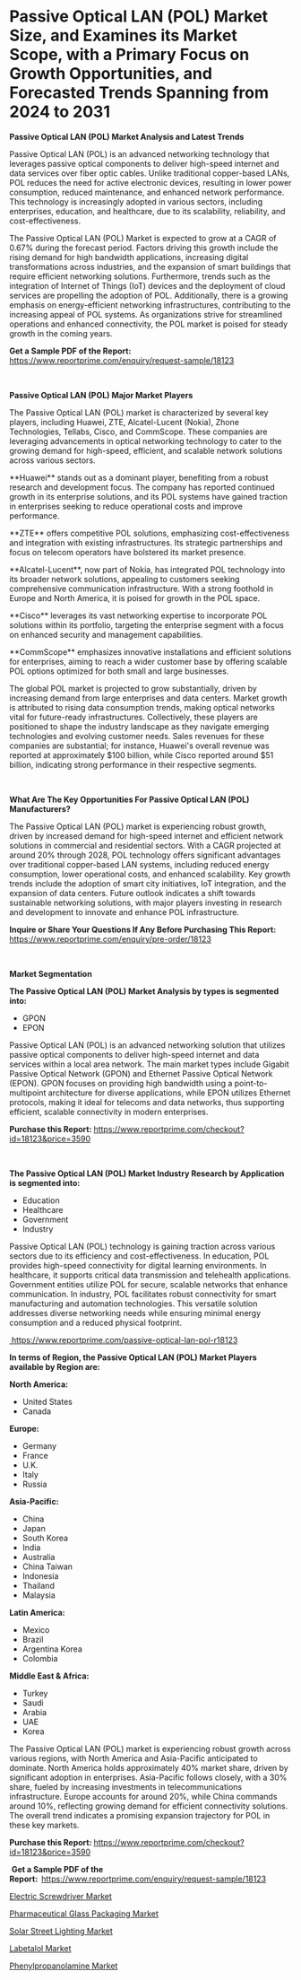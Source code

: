 <p><h1>Passive Optical LAN (POL) Market Size, and Examines its Market Scope, with a Primary Focus on Growth Opportunities, and Forecasted Trends Spanning from 2024 to 2031</h1></p><p><strong>Passive Optical LAN (POL) Market Analysis and Latest Trends</strong></p>
<p><p>Passive Optical LAN (POL) is an advanced networking technology that leverages passive optical components to deliver high-speed internet and data services over fiber optic cables. Unlike traditional copper-based LANs, POL reduces the need for active electronic devices, resulting in lower power consumption, reduced maintenance, and enhanced network performance. This technology is increasingly adopted in various sectors, including enterprises, education, and healthcare, due to its scalability, reliability, and cost-effectiveness.</p><p>The Passive Optical LAN (POL) Market is expected to grow at a CAGR of 0.67% during the forecast period. Factors driving this growth include the rising demand for high bandwidth applications, increasing digital transformations across industries, and the expansion of smart buildings that require efficient networking solutions. Furthermore, trends such as the integration of Internet of Things (IoT) devices and the deployment of cloud services are propelling the adoption of POL. Additionally, there is a growing emphasis on energy-efficient networking infrastructures, contributing to the increasing appeal of POL systems. As organizations strive for streamlined operations and enhanced connectivity, the POL market is poised for steady growth in the coming years.</p></p>
<p><strong>Get a Sample PDF of the Report:&nbsp;</strong> <a href="https://www.reportprime.com/enquiry/request-sample/18123?utm_campaign=117&utm_medium=2&utm_source=Github&utm_content=ia&utm_term=20112024&utm_id=passive-optical-lan-pol">https://www.reportprime.com/enquiry/request-sample/18123</a></p>
<p>&nbsp;</p>
<p><strong>Passive Optical LAN (POL) Major Market Players</strong></p>
<p><p>The Passive Optical LAN (POL) market is characterized by several key players, including Huawei, ZTE, Alcatel-Lucent (Nokia), Zhone Technologies, Tellabs, Cisco, and CommScope. These companies are leveraging advancements in optical networking technology to cater to the growing demand for high-speed, efficient, and scalable network solutions across various sectors.</p><p>**Huawei** stands out as a dominant player, benefiting from a robust research and development focus. The company has reported continued growth in its enterprise solutions, and its POL systems have gained traction in enterprises seeking to reduce operational costs and improve performance. </p><p>**ZTE** offers competitive POL solutions, emphasizing cost-effectiveness and integration with existing infrastructures. Its strategic partnerships and focus on telecom operators have bolstered its market presence.</p><p>**Alcatel-Lucent**, now part of Nokia, has integrated POL technology into its broader network solutions, appealing to customers seeking comprehensive communication infrastructure. With a strong foothold in Europe and North America, it is poised for growth in the POL space.</p><p>**Cisco** leverages its vast networking expertise to incorporate POL solutions within its portfolio, targeting the enterprise segment with a focus on enhanced security and management capabilities. </p><p>**CommScope** emphasizes innovative installations and efficient solutions for enterprises, aiming to reach a wider customer base by offering scalable POL options optimized for both small and large businesses.</p><p>The global POL market is projected to grow substantially, driven by increasing demand from large enterprises and data centers. Market growth is attributed to rising data consumption trends, making optical networks vital for future-ready infrastructures. Collectively, these players are positioned to shape the industry landscape as they navigate emerging technologies and evolving customer needs. Sales revenues for these companies are substantial; for instance, Huawei's overall revenue was reported at approximately $100 billion, while Cisco reported around $51 billion, indicating strong performance in their respective segments.</p></p>
<p>&nbsp;</p>
<p><strong>What Are The Key Opportunities For Passive Optical LAN (POL) Manufacturers?</strong></p>
<p><p>The Passive Optical LAN (POL) market is experiencing robust growth, driven by increased demand for high-speed internet and efficient network solutions in commercial and residential sectors. With a CAGR projected at around 20% through 2028, POL technology offers significant advantages over traditional copper-based LAN systems, including reduced energy consumption, lower operational costs, and enhanced scalability. Key growth trends include the adoption of smart city initiatives, IoT integration, and the expansion of data centers. Future outlook indicates a shift towards sustainable networking solutions, with major players investing in research and development to innovate and enhance POL infrastructure.</p></p>
<p><strong>Inquire or Share Your Questions If Any Before Purchasing This Report:</strong> <a href="https://www.reportprime.com/enquiry/pre-order/18123?utm_campaign=117&utm_medium=2&utm_source=Github&utm_content=ia&utm_term=20112024&utm_id=passive-optical-lan-pol">https://www.reportprime.com/enquiry/pre-order/18123</a></p>
<p>&nbsp;</p>
<p><strong>Market Segmentation</strong></p>
<p><strong>The Passive Optical LAN (POL) Market Analysis by types is segmented into:</strong></p>
<p><ul><li>GPON</li><li>EPON</li></ul></p>
<p><p>Passive Optical LAN (POL) is an advanced networking solution that utilizes passive optical components to deliver high-speed internet and data services within a local area network. The main market types include Gigabit Passive Optical Network (GPON) and Ethernet Passive Optical Network (EPON). GPON focuses on providing high bandwidth using a point-to-multipoint architecture for diverse applications, while EPON utilizes Ethernet protocols, making it ideal for telecoms and data networks, thus supporting efficient, scalable connectivity in modern enterprises.</p></p>
<p><strong>Purchase this Report:&nbsp;</strong><a href="https://www.reportprime.com/checkout?id=18123&price=3590&utm_campaign=117&utm_medium=2&utm_source=Github&utm_content=ia&utm_term=20112024&utm_id=passive-optical-lan-pol">https://www.reportprime.com/checkout?id=18123&price=3590</a></p>
<p>&nbsp;</p>
<p><strong>The Passive Optical LAN (POL) Market Industry Research by Application is segmented into:</strong></p>
<p><ul><li>Education</li><li>Healthcare</li><li>Government</li><li>Industry</li></ul></p>
<p><p>Passive Optical LAN (POL) technology is gaining traction across various sectors due to its efficiency and cost-effectiveness. In education, POL provides high-speed connectivity for digital learning environments. In healthcare, it supports critical data transmission and telehealth applications. Government entities utilize POL for secure, scalable networks that enhance communication. In industry, POL facilitates robust connectivity for smart manufacturing and automation technologies. This versatile solution addresses diverse networking needs while ensuring minimal energy consumption and a reduced physical footprint.</p></p>
<p><a href="https://www.reportprime.com/passive-optical-lan-pol-r18123?utm_campaign=117&utm_medium=2&utm_source=Github&utm_content=ia&utm_term=20112024&utm_id=passive-optical-lan-pol">&nbsp;https://www.reportprime.com/passive-optical-lan-pol-r18123</a></p>
<p><strong>In terms of Region, the Passive Optical LAN (POL) Market Players available by Region are:</strong></p>
<p>
    <p> <strong> North America: </strong>
        <ul>
            <li>United States</li>
            <li>Canada</li>
        </ul>
        </p> 
    <p> <strong> Europe: </strong>
        <ul>
            <li>Germany</li>
            <li>France</li>
            <li>U.K.</li>
            <li>Italy</li>
            <li>Russia</li>
        </ul>
        </p> 
    <p> <strong> Asia-Pacific: </strong>
        <ul>
            <li>China</li>
            <li>Japan</li>
            <li>South Korea</li>
            <li>India</li>
            <li>Australia</li>
            <li>China Taiwan</li>
            <li>Indonesia</li>
            <li>Thailand</li>
            <li>Malaysia</li>
        </ul>
        </p> 
    <p> <strong> Latin America: </strong>
        <ul>
            <li>Mexico</li>
            <li>Brazil</li>
            <li>Argentina Korea</li>
            <li>Colombia</li>
        </ul>
        </p> 
    <p> <strong> Middle East & Africa: </strong>
        <ul>
            <li>Turkey</li>
            <li>Saudi</li>
            <li>Arabia</li>
            <li>UAE</li>
            <li>Korea</li>
        </ul>
    </p>
    </p>
<p><p>The Passive Optical LAN (POL) market is experiencing robust growth across various regions, with North America and Asia-Pacific anticipated to dominate. North America holds approximately 40% market share, driven by significant adoption in enterprises. Asia-Pacific follows closely, with a 30% share, fueled by increasing investments in telecommunications infrastructure. Europe accounts for around 20%, while China commands around 10%, reflecting growing demand for efficient connectivity solutions. The overall trend indicates a promising expansion trajectory for POL in these key markets.</p></p>
<p><strong>Purchase this Report: </strong><a href="https://www.reportprime.com/checkout?id=18123&price=3590&utm_campaign=117&utm_medium=2&utm_source=Github&utm_content=ia&utm_term=20112024&utm_id=passive-optical-lan-pol">https://www.reportprime.com/checkout?id=18123&price=3590</a></p>
<p>&nbsp;<strong>Get a Sample PDF of the Report:&nbsp;&nbsp;</strong><a href="https://www.reportprime.com/enquiry/request-sample/18123?utm_campaign=117&utm_medium=2&utm_source=Github&utm_content=ia&utm_term=20112024&utm_id=passive-optical-lan-pol">https://www.reportprime.com/enquiry/request-sample/18123</a></p>
<p><strong></strong></p>
<p><p><a href="https://www.linkedin.com/pulse/electric-screwdriver-market2024-2031-industry-insights-investment-mxfuc?utm_campaign=117&utm_medium=2&utm_source=Github&utm_content=ia&utm_term=20112024&utm_id=passive-optical-lan-pol">Electric Screwdriver Market</a></p><p><a href="https://www.linkedin.com/pulse/anticipated-growth-pharmaceutical-glass-packaging-market-dvwze?utm_campaign=117&utm_medium=2&utm_source=Github&utm_content=ia&utm_term=20112024&utm_id=passive-optical-lan-pol">Pharmaceutical Glass Packaging Market</a></p><p><a href="https://www.linkedin.com/pulse/comprehensive-report-solar-street-lighting-market-size-xq9jc?utm_campaign=117&utm_medium=2&utm_source=Github&utm_content=ia&utm_term=20112024&utm_id=passive-optical-lan-pol">Solar Street Lighting Market</a></p><p><a href="https://issuu.com/reportprime-2/docs/labetalol-market-size-2030.pptx_a8723f0502b041?utm_campaign=117&utm_medium=2&utm_source=Github&utm_content=ia&utm_term=20112024&utm_id=passive-optical-lan-pol">Labetalol Market</a></p><p><a href="https://issuu.com/reportprime-2/docs/phenylpropanolamine-market-size-203_a8a0a4b31f8e8d?utm_campaign=117&utm_medium=2&utm_source=Github&utm_content=ia&utm_term=20112024&utm_id=passive-optical-lan-pol">Phenylpropanolamine Market</a></p></p>